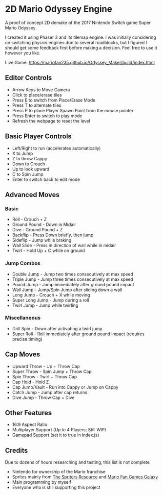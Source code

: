 # 2D Mario Odyssey Engine

A proof of concept 2D demake of the 2017 Nintendo Switch game Super Mario Odyssey.

I created it using Phaser 3 and its tilemap engine. I was initially considering on switching physics engines due to several roadblocks, but I figured I should get some feedback first before making a decision. Feel free to use it however you like.

Live Game: https://mariofan235.github.io/Odyssey_Maker/build/index.html

## Editor Controls

* Arrow Keys to Move Camera
* Click to place/erase tiles
* Press E to switch from Place/Erase Mode
* Press T to alternate tiles
* Press P to place Player Spawn Point from the mouse pointer
* Press Enter to switch to play mode
* Refresh the webpage to reset the level

## Basic Player Controls

* Left/Right to run (accelerates automatically)
* X to Jump
* Z to throw Cappy
* Down to Crouch
* Up to look upward
* C to Spin Jump
* Enter to switch back to edit mode

## Advanced Moves

### Basic

* Roll - Crouch + Z
* Ground Pound - Down in Midair
* Dive - Ground Pound + Z
* Backflip - Press Down briefly, then jump
* Sideflip - Jump while braking
* Wall Slide - Press in direction of wall while in midair
* Twirl - Hold Up + C while on ground

### Jump Combos

* Double Jump - Jump two times consecutively at max speed
* Triple Jump - Jump three times consecutively at max speed
* Pound Jump - Jump immediately after ground pound impact
* Wall Jump - Jump/Spin Jump after sliding down a wall
* Long Jump - Crouch + X while moving
* Super Long Jump - Jump during a roll
* Twirl Jump - Jump while twirling

### Miscellaneous

* Drill Spin - Down after activating a twirl jump
* Super Roll - Roll immediately after ground pound impact (requires precise timing)

## Cap Moves

* Upward Throw - Up + Throw Cap
* Super Throw - Spin Jump + Throw Cap
* Spin Throw - Twirl + Throw Cap
* Cap Hold - Hold Z
* Cap Jump/Vault - Run into Cappy or Jump on Cappy
* Catch Jump - Jump after cap returns
* Dive Jump - Throw Cap + Dive

## Other Features

* 16:9 Aspect Ratio
* Multiplayer Support (Up to 4 Players; Still WIP)
* Gamepad Support (set it to true in index.js)

## Credits

Due to dozens of hours researching and testing, this list is not complete

* Nintendo for ownership of the Mario franchise
* Sprites mainly from [The Spriters Resource](https://www.spriters-resource.com/) and [Mario Fan Games Galaxy](https://mfgg.net/index.php?act=main)
* Main programming by myself
* Everyone who is still supporting this project
